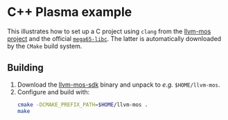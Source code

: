 # C++ Plasma example

This illustrates how to set up a C project using `clang` from the
[llvm-mos project](https://llvm-mos.org/wiki/Welcome)
and the official [`mega65-libc`](https://github.com/MEGA65/mega65-libc).
The latter is automatically downloaded by the `CMake` build system.

## Building

1. Download the [llvm-mos-sdk](https://github.com/llvm-mos/llvm-mos-sdk/releases) binary
   and unpack to _e.g._ `$HOME/llvm-mos`.
2. Configure and build with:
   ~~~ bash
   cmake -DCMAKE_PREFIX_PATH=$HOME/llvm-mos . 
   make
   ~~~
